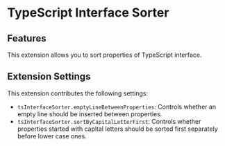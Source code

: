 # TypeScript Interface Sorter

## Features

This extension allows you to sort properties of TypeScript interface.

## Extension Settings

This extension contributes the following settings:

- `tsInterfaceSorter.emptyLineBetweenProperties`: Controls whether an empty line should be inserted between properties.
- `tsInterfaceSorter.sortByCapitalLetterFirst`: Controls whether properties started with capital letters should be sorted first separately before lower case ones.
